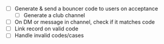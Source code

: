 - [ ] Generate & send a bouncer code to users on acceptance
    - [ ] Generate a club channel
- [ ] On DM or message in channel, check if it matches code
- [ ] Link record on valid code 
- [ ] Handle invalid codes/cases